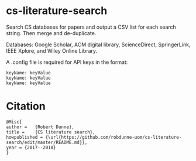 # cs-literature-search
Search CS databases for papers and output a CSV list for each search string. Then merge and de-duplicate.

Databases: Google Scholar, ACM digital library, ScienceDirect, SpringerLink, IEEE Xplore, and Wiley Online Library.

A .config file is required for API keys in the format:

```
keyName: keyValue
keyName: keyValue
keyName: keyValue
```
# Citation
```
@Misc{
author =   {Robert Dunne},
title =    {CS literature search},
howpublished = {\url{https://github.com/robdunne-uom/cs-literature-search/edit/master/README.md}},
year = {2017--2018}
}
```
